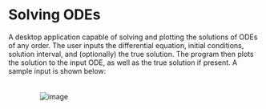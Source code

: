 # Solving ODEs
A desktop application capable of solving and plotting the solutions of ODEs of any order. The user inputs the differential equation, initial conditions, solution interval, and (optionally) the true solution. The program then plots the solution to the input ODE, as well as the true solution if present. A sample input is shown below:  
&nbsp;  
&nbsp;  
&nbsp;&nbsp;&nbsp;&nbsp;&nbsp;&nbsp;&nbsp;&nbsp;&nbsp;&nbsp;&nbsp;&nbsp;&nbsp;&nbsp;&nbsp;
![image](https://user-images.githubusercontent.com/101427765/217077682-15977454-43b0-45db-823e-3e3a2d28c525.png)
